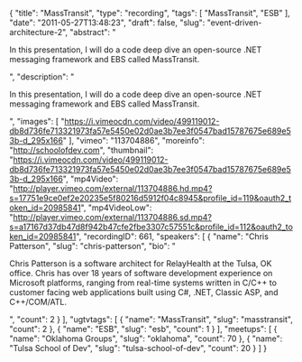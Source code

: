 {
  "title": "MassTransit",
  "type": "recording",
  "tags": [
    "MassTransit",
    "ESB"
  ],
  "date": "2011-05-27T13:48:23",
  "draft": false,
  "slug": "event-driven-architecture-2",
  "abstract": "<p>In this presentation, I will do a code deep dive an open-source .NET messaging framework and EBS called MassTransit.</p>",
  "description": "<p>In this presentation, I will do a code deep dive an open-source .NET messaging framework and EBS called MassTransit.</p>",
  "images": [
    "https://i.vimeocdn.com/video/499119012-db8d736fe713321973fa57e5450e02d0ae3b7ee3f0547bad15787675e689e53b-d_295x166"
  ],
  "vimeo": "113704886",
  "moreinfo": "http://schoolofdev.com",
  "thumbnail": "https://i.vimeocdn.com/video/499119012-db8d736fe713321973fa57e5450e02d0ae3b7ee3f0547bad15787675e689e53b-d_295x166",
  "mp4Video": "http://player.vimeo.com/external/113704886.hd.mp4?s=17751e9ce0ef2e20235e5f80216d5912f04c8945&profile_id=119&oauth2_token_id=20985841",
  "mp4VideoLow": "http://player.vimeo.com/external/113704886.sd.mp4?s=a17167d37db47d8f942b47cfe2fbe3307c57551c&profile_id=112&oauth2_token_id=20985841",
  "recordingID": 661,
  "speakers": [
    {
      "name": "Chris Patterson",
      "slug": "chris-patterson",
      "bio": "<p>Chris Patterson is a software architect for RelayHealth at the Tulsa, OK office. Chris has over 18 years of software development experience on Microsoft platforms, ranging from real-time systems written in C/C++ to customer facing web applications built using C#, .NET, Classic ASP, and C++/COM/ATL.</p>",
      "count": 2
    }
  ],
  "ugtvtags": [
    {
      "name": "MassTransit",
      "slug": "masstransit",
      "count": 2
    },
    {
      "name": "ESB",
      "slug": "esb",
      "count": 1
    }
  ],
  "meetups": [
    {
      "name": "Oklahoma Groups",
      "slug": "oklahoma",
      "count": 70
    },
    {
      "name": "Tulsa School of Dev",
      "slug": "tulsa-school-of-dev",
      "count": 20
    }
  ]
}